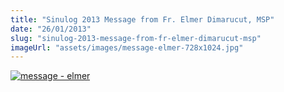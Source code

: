 ```yaml
---
title: "Sinulog 2013 Message from Fr. Elmer Dimarucut, MSP"
date: "26/01/2013"
slug: "sinulog-2013-message-from-fr-elmer-dimarucut-msp"
imageUrl: "assets/images/message-elmer-728x1024.jpg"
---
```


[![message - elmer](https://i0.wp.com/santonino-nz.org/wp-content/uploads/2013/01/message-elmer-728x1024.jpg?resize=728%2C1024)](https://i0.wp.com/santonino-nz.org/wp-content/uploads/2013/01/message-elmer.jpg)